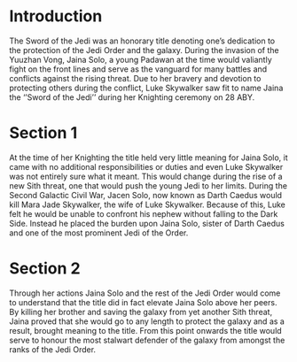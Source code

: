 # Introduction

The Sword of the Jedi was an honorary title denoting one’s dedication to the protection of the Jedi Order and the galaxy.
During the invasion of the Yuuzhan Vong, Jaina Solo, a young Padawan at the time would valiantly fight on the front lines and serve as the vanguard for many battles and conflicts against the rising threat.
Due to her bravery and devotion to protecting others during the conflict, Luke Skywalker saw fit to name Jaina the ‘’Sword of the Jedi’’ during her Knighting ceremony on 28 ABY.

# Section 1

At the time of her Knighting the title held very little meaning for Jaina Solo, it came with no additional responsibilities or duties and even Luke Skywalker was not entirely sure what it meant.
This would change during the rise of a new Sith threat, one that would push the young Jedi to her limits.
During the Second Galactic Civil War, Jacen Solo, now known as Darth Caedus would kill Mara Jade Skywalker, the wife of Luke Skywalker.
Because of this, Luke felt he would be unable to confront his nephew without falling to the Dark Side.
Instead he placed the burden upon Jaina Solo, sister of Darth Caedus and one of the most prominent Jedi of the Order.

# Section 2

Through her actions Jaina Solo and the rest of the Jedi Order would come to understand that the title did in fact elevate Jaina Solo above her peers.
By killing her brother and saving the galaxy from yet another Sith threat, Jaina proved that she would go to any length to protect the galaxy and as a result, brought meaning to the title.
From this point onwards the title would serve to honour the most stalwart defender of the galaxy from amongst the ranks of the Jedi Order.
